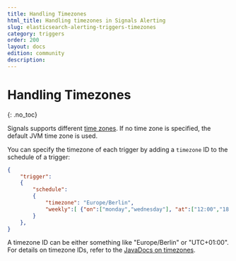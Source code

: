 ```yaml
---
title: Handling Timezones
html_title: Handling timezones in Signals Alerting
slug: elasticsearch-alerting-triggers-timezones
category: triggers
order: 200
layout: docs
edition: community
description:
---
```


<!--- Copyright 2020 floragunn GmbH -->

# Handling Timezones
{: .no_toc}

Signals supports different [time zones](triggers_timezones.md). If no time zone is specified, the default JVM time zone is used.

You can specify the timezone of each trigger by adding a `timezone` ID  to the schedule of a trigger:

```json
{
    "trigger":
    {
        "schedule":
        {
            "timezone": "Europe/Berlin",
            "weekly":[ {"on":["monday","wednesday"], "at":["12:00","18:00"]} ]
        }
    },
}
```

A timezone ID can be either something like "Europe/Berlin" or "UTC+01:00". For details on timezone IDs, refer to the [JavaDocs on timezones](https://docs.oracle.com/javase/8/docs/api/java/time/ZoneId.html).
